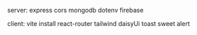 server:
express 
cors 
mongodb 
dotenv 
firebase





client:
vite install
react-router
tailwind 
daisyUi
toast 
sweet alert

